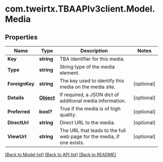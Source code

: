 # com.tweirtx.TBAAPIv3client.Model.Media
## Properties

Name | Type | Description | Notes
------------ | ------------- | ------------- | -------------
**Key** | **string** | TBA identifier for this media. | 
**Type** | **string** | String type of the media element. | 
**ForeignKey** | **string** | The key used to identify this media on the media site. | [optional] 
**Details** | [**Object**](.md) | If required, a JSON dict of additional media information. | [optional] 
**Preferred** | **bool?** | True if the media is of high quality. | [optional] 
**DirectUrl** | **string** | Direct URL to the media. | [optional] 
**ViewUrl** | **string** | The URL that leads to the full web page for the media, if one exists. | [optional] 

[[Back to Model list]](../README.md#documentation-for-models) [[Back to API list]](../README.md#documentation-for-api-endpoints) [[Back to README]](../README.md)

